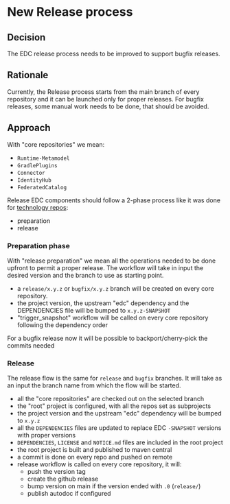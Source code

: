 # New Release process

## Decision

The EDC release process needs to be improved to support bugfix releases.

## Rationale

Currently, the Release process starts from the main branch of every repository and it can be launched only for proper releases.
For bugfix releases, some manual work needs to be done, that should be avoided.

## Approach

With "core repositories" we mean:
- `Runtime-Metamodel`
- `GradlePlugins`
- `Connector`
- `IdentityHub`
- `FederatedCatalog`

Release EDC components should follow a 2-phase process like it was done for [technology repos](../2024-08-13-technology-repos-release):
- preparation
- release

### Preparation phase
With "release preparation" we mean all the operations needed to be done upfront to permit a proper release.
The workflow will take in input the desired version and the branch to use as starting point.
- a `release/x.y.z` or `bugfix/x.y.z` branch will be created on every core repository.
- the project version, the upstream "edc" dependency and the DEPENDENCIES file will be bumped to `x.y.z-SNAPSHOT`
- "trigger_snapshot" workflow will be called on every core repository following the dependency order

For a bugfix release now it will be possible to backport/cherry-pick the commits needed

### Release
The release flow is the same for `release` and `bugfix` branches.
It will take as an input the branch name from which the flow will be started.

- all the "core repositories" are checked out on the selected branch
- the "root" project is configured, with all the repos set as subprojects
- the project version and the upstream "edc" dependency will be bumped to `x.y.z`
- all the `DEPENDENCIES` files are updated to replace EDC `-SNAPSHOT` versions with proper versions
- `DEPENDENCIES`, `LICENSE` and `NOTICE.md` files are included in the root project
- the root project is built and published to maven central
- a commit is done on every repo and pushed on remote
- release workflow is called on every core repository, it will:
  - push the version tag
  - create the github release
  - bump version on main if the version ended with `.0` (`release/`)
  - publish autodoc if configured
